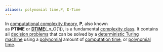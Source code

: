 ```yaml
---
aliases: polynomial time,P, D-Time
---
```


In [computational complexity theory](https://en.wikipedia.org/wiki/Computational_complexity_theory "Computational complexity theory"), **P**, also known as **PTIME** or **[DTIME](https://en.wikipedia.org/wiki/DTIME "DTIME")**(_n_O(1)), is a fundamental [complexity class](https://en.wikipedia.org/wiki/Complexity_class "Complexity class"). It contains all [decision problems](https://en.wikipedia.org/wiki/Decision_problem "Decision problem") that can be solved by a [deterministic Turing machine](https://en.wikipedia.org/wiki/Deterministic_Turing_machine "Deterministic Turing machine") using a [polynomial](https://en.wikipedia.org/wiki/Polynomial "Polynomial") amount of [computation time](https://en.wikipedia.org/wiki/Computation_time "Computation time"), or [polynomial time](https://en.wikipedia.org/wiki/Polynomial_time).